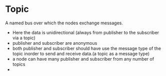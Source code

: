 # Topic
A named bus over which the nodes exchange messages.
- Here the data is unidirectional (always from publisher to the subscriber via a topic)
- publisher and subscriber are anonymous
- both publisher and subscriber should have use the message type of the topic inorder to send and receive data.(a topic as a message type)
- a node can have many publisher and subscriber from any number of topics
- 